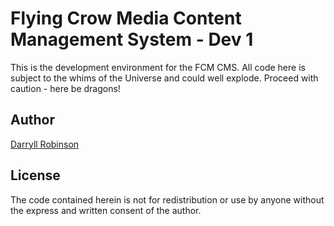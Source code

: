 # Flying Crow Media Content Management System - Dev 1
This is the development environment for the FCM CMS. All code here is subject to the whims of the Universe and could well explode. Proceed with caution - here be dragons!

## Author

[Darryll Robinson](https://www.flyingcrowmedia.com)

## License

The code contained herein is not for redistribution or use by anyone without the express and written consent of the author.
